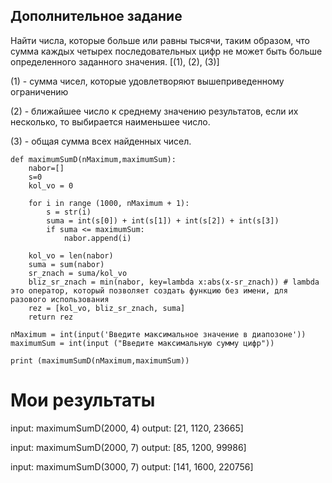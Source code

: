 ## Дополнительное задание
Найти числа, которые больше или равны тысячи, таким образом, что сумма каждых четырех последовательных цифр не может быть больше определенного заданного значения.
[(1), (2), (3)]

(1) - сумма чисел, которые удовлетворяют вышеприведенному ограничению

(2) - ближайшее число к среднему значению результатов, если их несколько, то выбирается наименьшее число.

(3) - общая сумма всех найденных чисел.

``` Py
def maximumSumD(nMaximum,maximumSum):
    nabor=[]
    s=0
    kol_vo = 0 
    
    for i in range (1000, nMaximum + 1):
        s = str(i)
        suma = int(s[0]) + int(s[1]) + int(s[2]) + int(s[3])
        if suma <= maximumSum:
            nabor.append(i)
        
    kol_vo = len(nabor)
    suma = sum(nabor)
    sr_znach = suma/kol_vo
    bliz_sr_znach = min(nabor, key=lambda x:abs(x-sr_znach)) # lambda это оператор, который позволяет создать функцию без имени, для разового использования
    rez = [kol_vo, bliz_sr_znach, suma]
    return rez

nMaximum = int(input('Введите максимальное значение в диапозоне'))
maximumSum = int(input ("Введите максимальную сумму цифр"))

print (maximumSumD(nMaximum,maximumSum))
```
# Мои результаты

input: maximumSumD(2000, 4)
output: [21, 1120, 23665]

input: maximumSumD(2000, 7)
output: [85, 1200, 99986]

input: maximumSumD(3000, 7)
output: [141, 1600, 220756]
